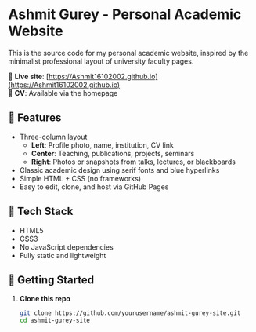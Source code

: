 # Ashmit Gurey - Personal Academic Website

This is the source code for my personal academic website, inspired by the minimalist professional layout of university faculty pages.

🔗 **Live site**: [https://Ashmit16102002.github.io](https://Ashmit16102002.github.io)  
📄 **CV**: Available via the homepage

## 📌 Features

- Three-column layout
  - **Left**: Profile photo, name, institution, CV link
  - **Center**: Teaching, publications, projects, seminars
  - **Right**: Photos or snapshots from talks, lectures, or blackboards
- Classic academic design using serif fonts and blue hyperlinks
- Simple HTML + CSS (no frameworks)
- Easy to edit, clone, and host via GitHub Pages

## 🧰 Tech Stack

- HTML5
- CSS3
- No JavaScript dependencies
- Fully static and lightweight

## 🚀 Getting Started

1. **Clone this repo**
   ```bash
   git clone https://github.com/yourusername/ashmit-gurey-site.git
   cd ashmit-gurey-site
